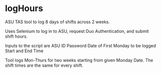 # logHours
ASU TAS tool to log 8 days of shifts across 2 weeks.

Uses Selenium to log in to ASU, request Duo Authentication, and submit shift hours.

Inputs to the script are
  ASU ID
  Password
  Date of First Monday to be logged
  Start and End Time

Tool logs Mon-Thurs for two weeks starting from given Monday Date.
The shift times are the same for every shift.
